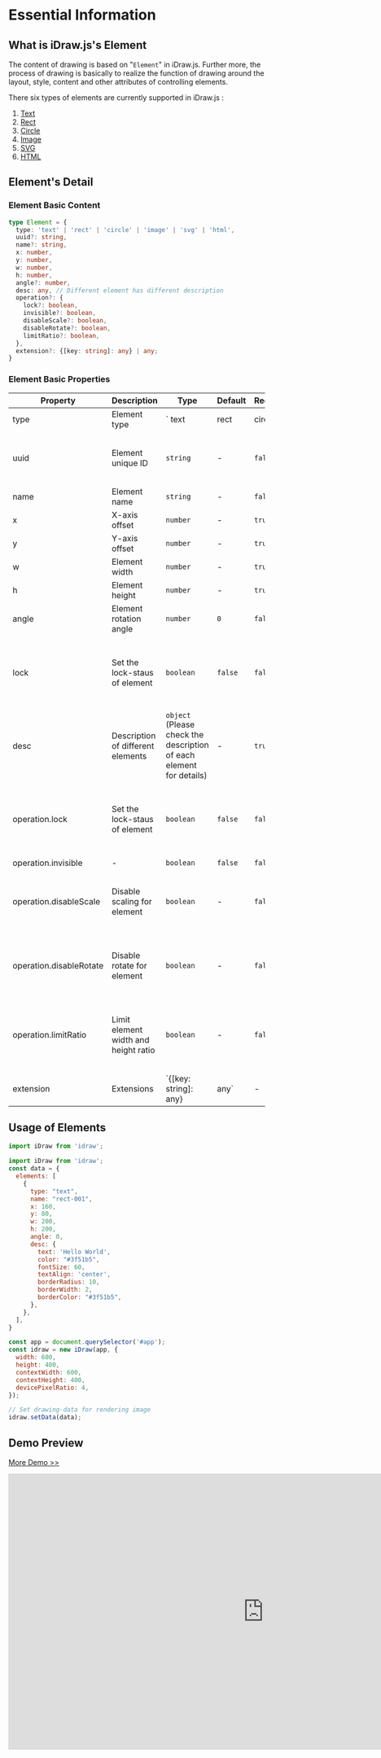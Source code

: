 # Essential Information

## What is iDraw.js's Element

The content of drawing is based on "`Element`" in iDraw.js. Further more, the process of drawing is basically to realize the function of drawing around the layout, style, content and other attributes of controlling elements.

There six types of elements are currently supported in iDraw.js :

1. [Text](./text.md) 
2. [Rect](./rect.md) 
3. [Circle](./circle.md) 
4. [Image](./image.md) 
5. [SVG](./svg.md) 
6. [HTML](./html.md) 

## Element's Detail

### Element Basic Content

```ts
type Element = {
  type: 'text' | 'rect' | 'circle' | 'image' | 'svg' | 'html',
  uuid?: string,
  name?: string,
  x: number,
  y: number,
  w: number,
  h: number,
  angle?: number,
  desc: any, // Different element has different description
  operation?: {
    lock?: boolean,
    invisible?: boolean,
    disableScale?: boolean,
    disableRotate?: boolean,
    limitRatio?: boolean,
  },
  extension?: {[key: string]: any} | any;
}
```

### Element Basic Properties

|Property|Description|Type|Default|Required|Others|
|--|--|--|--|--|--|
| type | Element type |` text | rect | circle | image | svg | html `| - | `true` | - |
| uuid | Element unique ID |`string`| - | `false` | The UUID is automatically added internally in iDraw.js |
| name | Element name |`string`| - | `false` | - |
| x | X-axis offset |`number`| - | `true` | - |
| y | Y-axis offset |`number`| - | `true` | - |
| w | Element width |`number`| - | `true` | - |
| h | Element height |`number`| - | `true` | - |
| angle | Element rotation angle |`number`| `0` | `false` | `[0, 360]` |
| lock | Set the lock-staus of element |`boolean`| `false` | `false` | The view operation cannot be controlled after the element is locked |
| desc | Description of different elements |`object` (Please check the description of each element for details) | - | `true` | - |
| operation.lock |  Set the lock-staus of element |`boolean`| `false` | `false` | The view operation cannot be controlled after the element is locked |
| operation.invisible | - |`boolean`| `false` | `false` | - |
| operation.disableScale | Disable scaling for element  |`boolean`| - | `false` |Disable scaling for element and hide controllers of scaling |
| operation.disableRotate | Disable rotate for element |`boolean`| - | `false` | Disable scaling for element and hide controllers of rotating|
| operation.limitRatio | Limit element width and height ratio |`boolean`| - | `false` | When the element is scaled, it is scaled according to its width and height ratio |
| extension | Extensions |`{[key: string]: any} | any`| - | - |  |

## Usage of Elements

```js
import iDraw from 'idraw';

import iDraw from 'idraw';
const data = {
  elements: [
    {
      type: "text",
      name: "rect-001",
      x: 160,
      y: 80,
      w: 200,
      h: 200,
      angle: 0,
      desc: {
        text: 'Hello World',
        color: "#3f51b5",
        fontSize: 60,
        textAlign: 'center',
        borderRadius: 10,
        borderWidth: 2,
        borderColor: "#3f51b5",
      },
    },
  ],
}

const app = document.querySelector('#app');
const idraw = new iDraw(app, {
  width: 600,
  height: 400,
  contextWidth: 600,
  contextHeight: 400,
  devicePixelRatio: 4,
});

// Set drawing-data for rendering image
idraw.setData(data);
```

## Demo Preview

[More Demo >>](https://idraw.js.org/playground/?demo=elem-rect)

<iframe 
    src="https://idraw.js.org/playground/?demo=elem-rect&header=false&sider=false&default-editor-split=37" 
    width="1000" height="540" frameborder="no" border="0"
    style="border: 1px solid #cecece; margin: 0px auto;"
  ></iframe>

